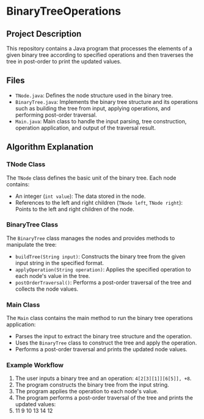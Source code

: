 ﻿# BinaryTreeOperations
## Project Description
This repository contains a Java program that processes the elements of a given binary tree according to specified operations and then traverses the tree in post-order to print the updated values.

## Files
- `TNode.java`: Defines the node structure used in the binary tree.
- `BinaryTree.java`: Implements the binary tree structure and its operations such as building the tree from input, applying operations, and performing post-order traversal.
- `Main.java`: Main class to handle the input parsing, tree construction, operation application, and output of the traversal result.

## Algorithm Explanation

### TNode Class
The `TNode` class defines the basic unit of the binary tree. Each node contains:
- An integer (`int value`): The data stored in the node.
- References to the left and right children (`TNode left`, `TNode right`): Points to the left and right children of the node.

### BinaryTree Class
The `BinaryTree` class manages the nodes and provides methods to manipulate the tree:
- `buildTree(String input)`: Constructs the binary tree from the given input string in the specified format.
- `applyOperation(String operation)`: Applies the specified operation to each node's value in the tree.
- `postOrderTraversal()`: Performs a post-order traversal of the tree and collects the node values.

### Main Class
The `Main` class contains the main method to run the binary tree operations application:
- Parses the input to extract the binary tree structure and the operation.
- Uses the `BinaryTree` class to construct the tree and apply the operation.
- Performs a post-order traversal and prints the updated node values.

### Example Workflow
1. The user inputs a binary tree and an operation: `4[2[3][1]][6[5]], +8`.
2. The program constructs the binary tree from the input string.
3. The program applies the operation to each node's value.
4. The program performs a post-order traversal of the tree and prints the updated values:
5. 11 9 10 13 14 12
   
